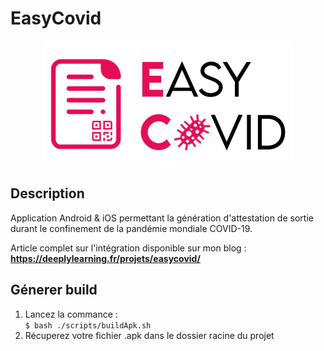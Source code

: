 # EasyCovid
<div style="text-align:center">
    <img src="./hs/icon_template.png" width="400"/>
</div>

## Description

Application Android &amp; iOS permettant la génération d'attestation de sortie durant le confinement de la pandémie mondiale COVID-19. 

Article complet sur l'intégration disponible sur mon blog :
**https://deeplylearning.fr/projets/easycovid/**

## Génerer build 
1. Lancez la commance :  
`$ bash ./scripts/buildApk.sh`
2. Récuperez votre fichier .apk dans le dossier racine du projet


